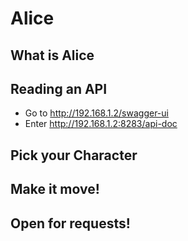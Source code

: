 # Alice

## What is Alice


## Reading an API
	
* Go to http://192.168.1.2/swagger-ui
* Enter http://192.168.1.2:8283/api-doc


## Pick your Character


## Make it move!


## Open for requests!


